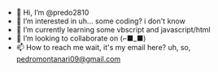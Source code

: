 - 👋 Hi, I’m @predo2810
- 👀 I’m interested in uh... some coding? i don't know
- 🌱 I’m currently learning some vbscript and javascript/html
- 💞️ I’m looking to collaborate on (⌐■_■)
- 📫 How to reach me wait, it's my email here? uh, so, pedromontanari09@gmail.com

<!---
predo2810/predo2810 is a ✨ special ✨ repository because its `README.md` (this file) appears on your GitHub profile.
You can click the Preview link to take a look at your changes.
--->
